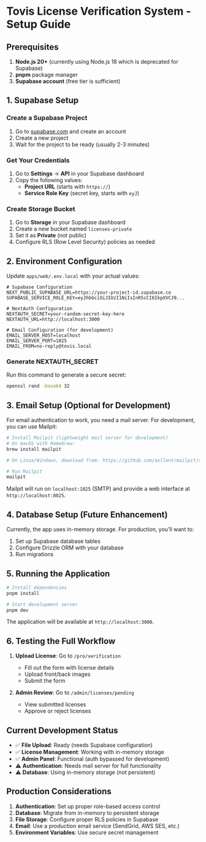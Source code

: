 # Tovis License Verification System - Setup Guide

## Prerequisites

1. **Node.js 20+** (currently using Node.js 18 which is deprecated for Supabase)
2. **pnpm** package manager
3. **Supabase account** (free tier is sufficient)

## 1. Supabase Setup

### Create a Supabase Project
1. Go to [supabase.com](https://supabase.com) and create an account
2. Create a new project
3. Wait for the project to be ready (usually 2-3 minutes)

### Get Your Credentials
1. Go to **Settings** → **API** in your Supabase dashboard
2. Copy the following values:
   - **Project URL** (starts with `https://`)
   - **Service Role Key** (secret key, starts with `eyJ`)

### Create Storage Bucket
1. Go to **Storage** in your Supabase dashboard
2. Create a new bucket named `licenses-private`
3. Set it as **Private** (not public)
4. Configure RLS (Row Level Security) policies as needed

## 2. Environment Configuration

Update `apps/web/.env.local` with your actual values:

```env
# Supabase Configuration
NEXT_PUBLIC_SUPABASE_URL=https://your-project-id.supabase.co
SUPABASE_SERVICE_ROLE_KEY=eyJhbGciOiJIUzI1NiIsInR5cCI6IkpXVCJ9...

# NextAuth Configuration  
NEXTAUTH_SECRET=your-random-secret-key-here
NEXTAUTH_URL=http://localhost:3000

# Email Configuration (for development)
EMAIL_SERVER_HOST=localhost
EMAIL_SERVER_PORT=1025
EMAIL_FROM=no-reply@tovis.local
```

### Generate NEXTAUTH_SECRET
Run this command to generate a secure secret:
```bash
openssl rand -base64 32
```

## 3. Email Setup (Optional for Development)

For email authentication to work, you need a mail server. For development, you can use Mailpit:

```bash
# Install Mailpit (lightweight mail server for development)
# On macOS with Homebrew:
brew install mailpit

# On Linux/Windows, download from: https://github.com/axllent/mailpit/releases

# Run Mailpit
mailpit
```

Mailpit will run on `localhost:1025` (SMTP) and provide a web interface at `http://localhost:8025`.

## 4. Database Setup (Future Enhancement)

Currently, the app uses in-memory storage. For production, you'll want to:

1. Set up Supabase database tables
2. Configure Drizzle ORM with your database
3. Run migrations

## 5. Running the Application

```bash
# Install dependencies
pnpm install

# Start development server
pnpm dev
```

The application will be available at `http://localhost:3000`.

## 6. Testing the Full Workflow

1. **Upload License**: Go to `/pro/verification`
   - Fill out the form with license details
   - Upload front/back images
   - Submit the form

2. **Admin Review**: Go to `/admin/licenses/pending`
   - View submitted licenses
   - Approve or reject licenses

## Current Development Status

- ✅ **File Upload**: Ready (needs Supabase configuration)
- ✅ **License Management**: Working with in-memory storage
- ✅ **Admin Panel**: Functional (auth bypassed for development)
- ⚠️ **Authentication**: Needs mail server for full functionality
- ⚠️ **Database**: Using in-memory storage (not persistent)

## Production Considerations

1. **Authentication**: Set up proper role-based access control
2. **Database**: Migrate from in-memory to persistent storage
3. **File Storage**: Configure proper RLS policies in Supabase
4. **Email**: Use a production email service (SendGrid, AWS SES, etc.)
5. **Environment Variables**: Use secure secret management
